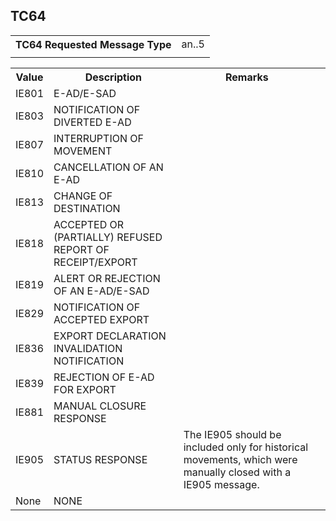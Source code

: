 ## TC64
<table>
 <tr>
  <th>
   TC64 Requested Message Type
  </th>
  <td>
   an..5
  </td>
 </tr>
 <tr>
  <td colspan="2">
  </td>
 </tr>
</table>
<table>
 <tr>
  <th>
   Value
  </th>
  <th>
   Description
  </th>
  <th>
   Remarks
  </th>
 </tr>
 <tr>
  <td>
   IE801
  </td>
  <td>
   E-AD/E-SAD
  </td>
  <td>
  </td>
  <td>
  </td>
 </tr>
 <tr>
  <td>
   IE803
  </td>
  <td>
   NOTIFICATION OF DIVERTED E-AD
  </td>
  <td>
  </td>
  <td>
  </td>
 </tr>
 <tr>
  <td>
   IE807
  </td>
  <td>
   INTERRUPTION OF MOVEMENT
  </td>
  <td>
  </td>
  <td>
  </td>
 </tr>
 <tr>
  <td>
   IE810
  </td>
  <td>
   CANCELLATION OF AN E-AD
  </td>
  <td>
  </td>
  <td>
  </td>
 </tr>
 <tr>
  <td>
   IE813
  </td>
  <td>
   CHANGE OF DESTINATION
  </td>
  <td>
  </td>
  <td>
  </td>
 </tr>
 <tr>
  <td>
   IE818
  </td>
  <td>
   ACCEPTED OR (PARTIALLY) REFUSED REPORT OF RECEIPT/EXPORT
  </td>
  <td>
  </td>
  <td>
  </td>
 </tr>
 <tr>
  <td>
   IE819
  </td>
  <td>
   ALERT OR REJECTION OF AN E-AD/E-SAD
  </td>
  <td>
  </td>
  <td>
  </td>
 </tr>
 <tr>
  <td>
   IE829
  </td>
  <td>
   NOTIFICATION OF ACCEPTED EXPORT
  </td>
  <td>
  </td>
  <td>
  </td>
 </tr>
 <tr>
  <td>
   IE836
  </td>
  <td>
   EXPORT DECLARATION INVALIDATION NOTIFICATION
  </td>
  <td>
  </td>
  <td>
  </td>
 </tr>
 <tr>
  <td>
   IE839
  </td>
  <td>
   REJECTION OF E-AD FOR EXPORT
  </td>
  <td>
  </td>
  <td>
  </td>
 </tr>
 <tr>
  <td>
   IE881
  </td>
  <td>
   MANUAL CLOSURE RESPONSE
  </td>
  <td>
  </td>
  <td>
  </td>
 </tr>
 <tr>
  <td>
   IE905
  </td>
  <td>
   STATUS RESPONSE
  </td>
  <td>
   The IE905 should be included only for historical movements, which were manually closed with a IE905 message.
  </td>
  <td>
  </td>
 </tr>
 <tr>
  <td>
   None
  </td>
  <td>
   NONE
  </td>
  <td>
  </td>
  <td>
  </td>
 </tr>
</table>
